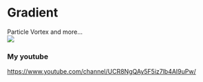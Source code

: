 # Gradient
Particle Vortex and more...<br>
[![](http://img.youtube.com/vi/99rFfaTUfLI/0.jpg)](http://www.youtube.com/watch?v=99rFfaTUfLI "")<br>
### My youtube
https://www.youtube.com/channel/UCR8NgQAy5F5iz7lb4AI9uPw/
